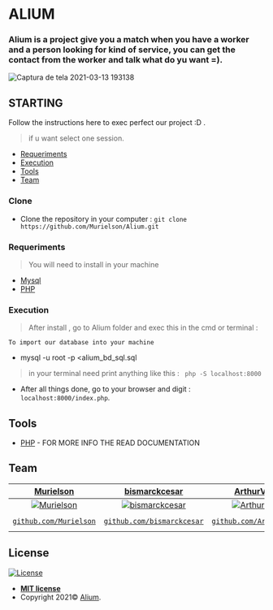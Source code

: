 #  ALIUM
### Alium is a project give you a match when you have a worker and a person looking for kind of service, you can get the contact from the worker and talk what do yu want =).
![Captura de tela 2021-03-13 193138](https://user-images.githubusercontent.com/40250320/111051562-c4ce0780-8432-11eb-8eb8-e2e68aac9fc4.png)
## STARTING

Follow the instructions here to exec perfect our project :D .
> if u want select one session.

- [Requeriments](#Requeriments)
- [Execution](#Execution)
- [Tools](#Tools)
- [Team](#Team)

### Clone
- Clone the repository in your computer : ```git clone https://github.com/Murielson/Alium.git ```

### Requeriments

> You will need to install in your machine

- [Mysql](https://www.mysql.com/)
- [PHP](https://php.net)

### Execution
> After install , go to Alium folder and exec this in the cmd or terminal : 

```To import our database into your machine```
- mysql -u root -p <alium_bd_sql.sql

> in your terminal need print anything like this : ``` php -S localhost:8000```
- After all things done, go to your browser and digit : ```localhost:8000/index.php```.

## Tools
- [PHP](https://php.net) - FOR MORE INFO THE READ DOCUMENTATION

## Team

| <a href="https://github.com/Murielson" target="_blank">Murielson</a> | <a href="https://github.com/bismarckcesar" target="_blank">bismarckcesar</a> | <a href="https://github.com/ArthurViniciusE" target="_blank">ArthurViniciusE</a> | <a href="https://github.com/bertonnipaz" target="_blank">bertonnipaz</a> | <a href="https://github.com/fabiorodrigolimamartins" target="_blank">fabiorodrigolimamartins</a> | <a href="https://github.com/i4n-v" target="_blank">i4n-v</a> | 
| :---: |:---:| :---:| :---:| :---:| :---:|
| [![Murielson](https://avatars0.githubusercontent.com/u/40250320?s=460&v=4)](https://github.com/Murielson)    | [![bismarckcesar](https://avatars.githubusercontent.com/u/23383313?s=400&u=0490d9bac9914fc7f88e96c2c5fc7ac42c02679c&v=4)](https://github.com/bismarckcesar) | [![ArthurViniciusE](https://avatars.githubusercontent.com/u/43966598?s=400&u=b13fc6fc701d736fca69e7a24d24d6870991a27d&v=4)](https://github.com/ArthurViniciusE) | [![bertonnipaz](https://avatars.githubusercontent.com/u/15380309?s=400&v=4)](https://github.com/bertonnipaz) | [![fabiorodrigolimamartins](https://avatars.githubusercontent.com/u/72530039?s=400&v=4)](https://github.com/fabiorodrigolimamartins) | [![i4n-v](https://avatars.githubusercontent.com/u/72396372?s=400&v=4)](https://github.com/i4n-v) |
| <a href="https://github.com/Murielson" target="_blank">`github.com/Murielson`</a> | <a href="https://github.com/bismarckcesar" target="_blank">`github.com/bismarckcesar`</a> | <a href="https://github.com/ArthurViniciusE" target="_blank">`github.com/ArthurViniciusE`</a> | <a href="https://github.com/bertonnipaz" target="_blank">`github.com/bertonnipaz`</a> | <a href="https://github.com/fabiorodrigolimamartins" target="_blank">`github.com/fabiorodrigolimamartins`</a> | <a href="https://github.com/i4n-v" target="_blank">`github.com/i4n-v`</a> |
## License
[![License](http://img.shields.io/:license-mit-blue.svg?style=flat-square)](http://badges.mit-license.org)
- **[MIT license](http://opensource.org/licenses/mit-license.php)**
- Copyright 2021© <a href="https://github.com/Murielson/Alium" target="_blank">Alium</a>.
